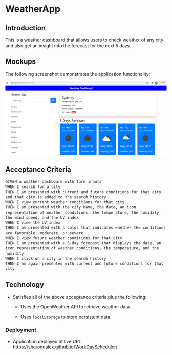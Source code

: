 # WeatherApp

## Introduction

This is a weather dashboard that allows users to check weather of any city and also get an insight into the forecast for the next 5 days.


## Mockups

The following screenshot demonstrates the application functionality:

![Alt text](./assets/images/weatherDashboard.PNG?raw=true "Title")

## Acceptance Criteria

```
GIVEN a weather dashboard with form inputs
WHEN I search for a city
THEN I am presented with current and future conditions for that city and that city is added to the search history
WHEN I view current weather conditions for that city
THEN I am presented with the city name, the date, an icon representation of weather conditions, the temperature, the humidity, the wind speed, and the UV index
WHEN I view the UV index
THEN I am presented with a color that indicates whether the conditions are favorable, moderate, or severe
WHEN I view future weather conditions for that city
THEN I am presented with a 5-day forecast that displays the date, an icon representation of weather conditions, the temperature, and the humidity
WHEN I click on a city in the search history
THEN I am again presented with current and future conditions for that city
```

## Technology

* Satisfies all of the above acceptance criteria plus the following:

    * Uses the OpenWeather API to retrieve weather data.

    * Uses `localStorage` to store persistent data.

### Deployment

* Application deployed at live URL  https://sharonealex.github.io/WorkDayScheduler/.




